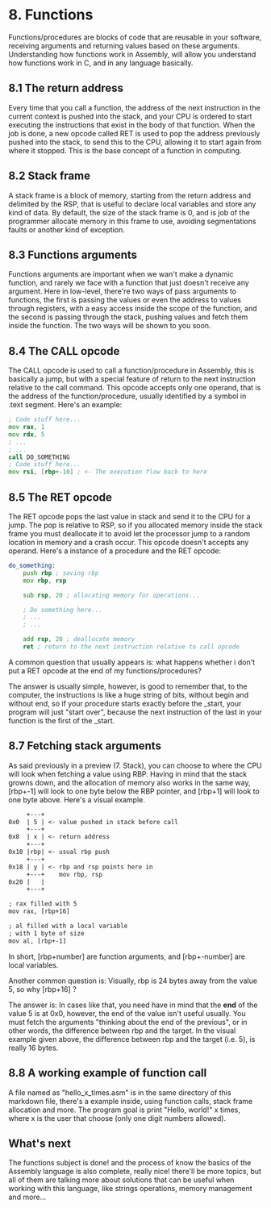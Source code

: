 # 8. Functions
Functions/procedures are blocks of code that are reusable in your software, receiving arguments and returning values based on these arguments. Understanding how functions work in Assembly, will allow you understand how functions work in C, and in any language basically.

## 8.1 The return address
Every time that you call a function, the address of the next instruction in the current context is pushed into the stack, and your CPU is ordered to start executing the instructions that exist in the body of that function. When the job is done, a new opcode called RET is used to pop the address previously pushed into the stack, to send this to the CPU, allowing it to start again from where it stopped. This is the base concept of a function in computing.

## 8.2 Stack frame
A stack frame is a block of memory, starting from the return address and delimited by the RSP, that is useful to declare local variables and store any kind of data. By default, the size of the stack frame is 0, and is job of the programmer allocate memory in this frame to use, avoiding segmentations faults or another kind of exception.

## 8.3 Functions arguments
Functions arguments are important when we wan't make a dynamic function, and rarely we face with a function that just doesn't receive any argument. Here in low-level, there're two ways of pass arguments to functions, the first is passing the values or even the address to values through registers, with a easy access inside the scope of the function, and the second is passing through the stack, pushing values and fetch them inside the function. The two ways will be shown to you soon.

## 8.4 The CALL opcode
The CALL opcode is used to call a function/procedure in Assembly, this is basically a jump, but with a special feature of return to the next instruction relative to the call command. This opcode accepts only one operand, that is the address of the function/procedure, usually identified by a symbol in .text segment. Here's an example: 

```asm
; Code stuff here...
mov rax, 1
mov rdx, 5
; ...
; ...
call DO_SOMETHING
; Code stuff here...
mov rsi, [rbp+-10] ; <- The execution flow back to here
```

## 8.5 The RET opcode
The RET opcode pops the last value in stack and send it to the CPU for a jump. The pop is relative to RSP, so if you allocated memory inside the stack frame you must deallocate it to avoid let the processor jump to a random location in memory and a crash occur. This opcode doesn't accepts any operand. Here's a instance of a procedure and the RET opcode:

```asm
do_something: 
    push rbp ; saving rbp
    mov rbp, rsp

    sub rsp, 20 ; allocating memory for operations...

    ; Do something here...
    ; ...
    ; ...

    add rsp, 20 ; deallocate memory
    ret ; return to the next instruction relative to call opcode
```
A common question that usually appears is: what happens whether i don't put a RET opcode at the end of my functions/procedures?

The answer is usually simple, however, is good to remember that, to the computer, the instructions is like a huge string of bits, without begin and without end, so if your procedure starts exactly before the _start, your program will just "start over", because the next instruction of the last in your function is the first of the _start.

## 8.7 Fetching stack arguments
As said previously in a preview (7. Stack), you can choose to where the CPU will look when fetching a value using RBP. Having in mind that the stack growns down, and the allocation of memory also works in the same way, [rbp+-1] will look to one byte below the RBP pointer, and [rbp+1] will look to one byte above. Here's a visual example.

```txt
     +---+
0x0  | 5 | <- value pushed in stack before call 
     +---+    
0x8  | x | <- return address
     +---+
0x10 |rbp| <- usual rbp push
     +---+
0x18 | y | <- rbp and rsp points here in
     +---+    mov rbp, rsp
0x20 |   |
     +---+

; rax filled with 5
mov rax, [rbp+16]

; al filled with a local variable
; with 1 byte of size
mov al, [rbp+-1]
```
In short, [rbp+number] are function arguments, and [rbp+-number] are local variables.

Another common question is: Visually, rbp is 24 bytes away from the value 5, so why [rbp+16] ?

The answer is: In cases like that, you need have in mind that the **end** of the value 5 is at 0x0, however, the end of the value isn't useful usually. You must fetch the arguments "thinking about the end of the previous", or in other words, the difference between rbp and the target. In the visual example given above, the difference between rbp and the target (i.e. 5), is really 16 bytes.

## 8.8 A working example of function call
A file named as "hello_x_times.asm" is in the same directory of this markdown file, there's a example inside, using function calls, stack frame allocation and more. The program goal is print "Hello, world!" x times, where x is the user that choose (only one digit numbers allowed).

## What's next
The functions subject is done! and the process of know the basics of the Assembly language is also complete, really nice! there'll be more topics, but all of them are talking more about solutions that can be useful when working with this language, like strings operations, memory management and more...